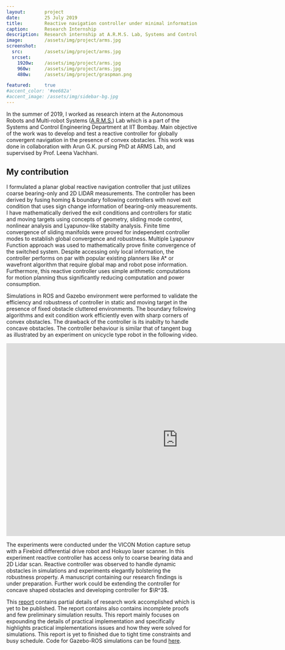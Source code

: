 ```yaml
---
layout:       project
date:         25 July 2019
title:        Reactive navigation controller under minimal information access
caption:      Research Internship
description:  Research internship at A.R.M.S. Lab, Systems and Control Engineering IIT Bombay
image:        /assets/img/project/arms.jpg
screenshot:
  src:        /assets/img/project/arms.jpg
  srcset:
    1920w:    /assets/img/project/arms.jpg
    960w:     /assets/img/project/arms.jpg
    480w:     /assets/img/project/graspman.png

featured:     true
#accent_color: '#ee682a'
#accent_image: /assets/img/sidebar-bg.jpg
---
```


In the summer of 2019, I worked as research intern at the Autonomous Robots and Multi-robot Systems ([A.R.M.S.](http://www.sc.iitb.ac.in/robotics/index.html)) Lab which is a part of the Systems and Control Engineering Department at IIT Bombay. Main objective of the work was to develop and test a reactive controller for globally convergent navigation in the presence of convex obstacles. This work was done in collaboration with Arun G.K. pursing PhD at ARMS Lab, and supervised by Prof. Leena Vachhani.

## My contribution

I formulated a planar global reactive navigation controller that just utilizes coarse bearing-only and 2D LIDAR measurements. The controller has been derived by fusing homing & boundary following controllers with novel exit condition that uses sign change information of bearing-only measurements. I have mathematically derived the exit conditions and controllers for static and moving targets using concepts of geometry, sliding mode control, nonlinear analysis and Lyapunov-like stabilty analysis. Finite time convergence of sliding manifolds were proved for independent controller modes to establish global convergence and robustness. Multiple Lyapunov Function approach was used to mathematically prove finite convergence of the switched system. Despite accessing only local information, the controller performs on par with popular existing planners like A* or wavefront algorithm that require global map and robot pose information. Furthermore, this reactive controller uses simple arithmetic computations for motion planning thus significantly reducing computation and power consumption. 

Simulations in ROS and Gazebo environment were performed to validate the efficiency and robustness of controller in static and moving target in the presence of fixed obstacle cluttered environments. The boundary following algorithms and exit condition work efficiently even with sharp corners of convex obstacles. The drawback of the controller is its inabilty to handle concave obstacles. The controller behaviour is similar that of tangent bug as illustrated by an experiment on unicycle type robot in the following video.

<div>
<iframe width="900" height="506" src="https://www.youtube.com/embed/QEmhKKyVBwU" frameborder="0" allow="accelerometer; autoplay; encrypted-media; gyroscope; picture-in-picture" allowfullscreen></iframe>
</div>

The experiments were conducted under the VICON Motion capture setup with a Firebird differential drive robot and Hokuyo laser scanner. In this experiment reactive controller has access only to coarse bearing data and 2D Lidar scan. Reactive controller was observed to handle dynamic obstacles in simulations and experiments elegantly bolstering the robustness property. A manuscript containing our research findings is under preparation. Further work could be extending the controller for concave shaped obstacles and developing controller for $\R^3$.

This [report](/assets/IITB_RI_report.pdf) contains partial details of research work accomplished which is yet to be published. The report contains also contains incomplete proofs and few preliminary simulation results. This report mainly focuses on expounding the details of practical implementation and specifically highlights practical implementations issues and how they were solved for simulations. This report is yet to finished due to tight time constraints and busy schedule. Code for Gazebo-ROS simulations can be found [here](https://github.com/ridhipuppala/reactiveplanner_ARMSLab).
